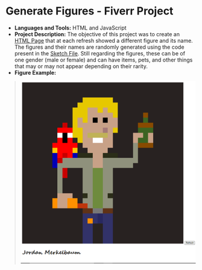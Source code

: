 # Generate Figures - Fiverr Project

* **Languages and Tools:** HTML and JavaScript
* **Project Description:** The objective of this project was to create an [HTML Page](/index.html) that at each refresh showed a different figure and its name. The figures and their names are randomly generated using the code present in the [Sketch File](/sketch.js). Still regarding the figures, these can be of one gender (male or female) and can have items, pets, and other things that may or may not appear depending on their rarity.
* **Figure Example:**
> <img src="https://github.com/GJordao12/Fiverr-GenerateFigures/blob/main/FigureExample.png">

